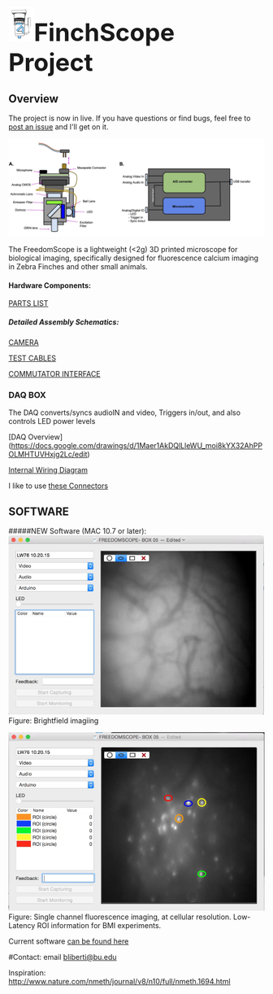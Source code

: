 <font size="10"> <img src="img/im1.png" width="50"/>FinchScope Project</font>
============
## Overview


The project is now in live. If you have questions or find bugs, feel free to [post an issue](https://github.com/WALIII/FinchScope/issues) and I'll get on it.


![ScreenShot](FS_IMAGE.jpg)

The FreedomScope is a lightweight (<2g) 3D printed microscope for biological imaging, specifically designed for fluorescence calcium imaging in Zebra Finches and other small animals.

#### Hardware Components:

[PARTS LIST](https://docs.google.com/a/bu.edu/spreadsheets/d/1X6249HvX6Zhh-KnQvc4uEf_1f7gnXYBuc04Sh4Ooo6Y/edit?usp=sharing)

##### Detailed Assembly Schematics:

[CAMERA](https://docs.google.com/drawings/d/1Mr2SnDT4y19bNpteDOJaQ2hIX_aQwCAYKedkWsTO91U/edit)

[TEST CABLES](https://docs.google.com/drawings/d/1CfU9u8T49LHIxU1WA31IjVRijmX2HUkyHNBYetaNZlw/edit)

[COMMUTATOR INTERFACE](https://docs.google.com/drawings/d/1axYK-PdhWuuLdrFH5zi7WUmzpqFvBdvdiIFzCNW9POA/edit)


### DAQ BOX
The DAQ converts/syncs audioIN and video, Triggers in/out, and also controls LED power levels

[DAQ Overview] (https://docs.google.com/drawings/d/1Maer1AkDQlLleWU_moi8kYX32AhPPOLMHTUVHxjg2Lc/edit)

[Internal Wiring Diagram](https://docs.google.com/drawings/d/1Maer1AkDQlLleWU_moi8kYX32AhPPOLMHTUVHxjg2Lc/edit)

I like to use [these Connectors](http://www.advanced.com/products/board-to-board-connectors/mezza-pede-smt-connectors/table-of-models)


## SOFTWARE

#####NEW Software (MAC 10.7 or later):
![ScreenShot](FS01.jpg)
Figure: Brightfield imagiing


![ScreenShot](FS02.jpg)
Figure: Single channel fluorescence imaging, at cellular resolution. Low-Latency ROI information for BMI experiments.

Current software [can be found here](https://github.com/gardner-lab/video-capture/releases)


#Contact:
email bliberti@bu.edu

Inspiration: http://www.nature.com/nmeth/journal/v8/n10/full/nmeth.1694.html
